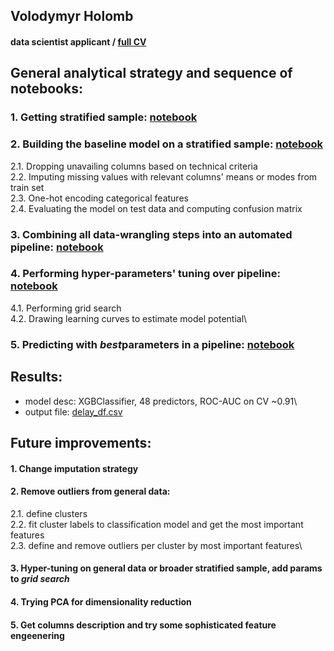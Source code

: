 ## Volodymyr Holomb
#### data scientist applicant / [full CV](https://github.com/woldemarg/ds_tests)



## General analytical strategy and sequence of notebooks:
### 1. Getting stratified sample: [notebook](https://github.com/woldemarg/ds_tests/blob/master/machine_learning/company_3/task_solution/scripts/notebooks/get_sample.ipynb)
### 2. Building the baseline model on a stratified sample: [notebook](https://github.com/woldemarg/ds_tests/blob/master/machine_learning/company_3/task_solution/scripts/notebooks/sample_model.ipynb)
2.1. Dropping unavailing columns based on technical criteria\
2.2. Imputing missing values with relevant columns' means or modes from train set\
2.3. One-hot encoding categorical features\
2.4. Evaluating the model on test data and computing confusion matrix
### 3. Combining all data-wrangling steps into an automated pipeline: [notebook](https://github.com/woldemarg/ds_tests/blob/master/machine_learning/company_3/task_solution/scripts/notebooks/model_pipeline.ipynb)
### 4. Performing hyper-parameters' tuning over pipeline: [notebook](https://github.com/woldemarg/ds_tests/blob/master/machine_learning/company_3/task_solution/scripts/notebooks/pipeline_tuning.ipynb)
4.1. Performing grid search\
4.2. Drawing learning curves to estimate model potential\
### 5. Predicting with *best*parameters in a pipeline: [notebook](https://github.com/woldemarg/ds_tests/blob/master/machine_learning/company_3/task_solution/scripts/notebooks/pipeline_predict.ipynb)

## Results:
* model desc:   XGBClassifier, 48 predictors, ROC-AUC on CV ~0.91\
* output file:  [delay_df.csv](https://github.com/woldemarg/ds_tests/raw/master/machine_learning/company_3/task_solution/results/delay_df.csv)

## Future improvements:
#### 1. Change imputation strategy
#### 2. Remove outliers from general data:
2.1. define clusters\
2.2. fit cluster labels to classification model and get the most important features\
2.3. define and remove outliers per cluster by most important features\
#### 3. Hyper-tuning on general data or broader stratified sample, add params to *grid search*
#### 4. Trying PCA for dimensionality reduction
#### 5. Get columns description and try some sophisticated feature engeenering

